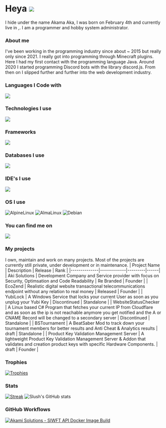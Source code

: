 # Heya ![](https://cdn.discordapp.com/emojis/851511871773212694.webp?size=40&quality=lossless)


I hide under the name Akama Aka, I was born on February 4th and currently live in <redacted>,<redacted>. 
I am a programmer and hobby system administrator.

### About me

I've been working in the programming industry since about ~ 2015 but really only since 2021. I really got into programming through Minecraft plugins. Here I had my first contact with the programming language Java. Around 2020 I started programming Discord bots with the library discord.js. From then on I slipped further and further into the web development industry. 

<!--### This could be me
Just a bad joke lmao-->
<!--![could_be_me_new](https://github.com/akama-aka/akama-aka/assets/105487011/c1d32563-b8ae-4c32-abd0-3134bd7ed737)
-->
### Languages I Code with
![](https://skillicons.dev/icons?i=cs,nodejs,html,js,php,css,scss,idea,perl&perline=4)

### Technologies I use

![](https://skillicons.dev/icons?i=docker,kubernetes,linux,git,cloudflare,github,postman,nginx&perline=4)

### Frameworks

![](https://skillicons.dev/icons?i=discordjs,sentry,dotnet&perline=4)

### Databases I use
![](https://skillicons.dev/icons?i=postgresql,mysql,cassandra,redis&perline=4)

### IDE's I use
![](https://skillicons.dev/icons?i=phpstorm,webstorm,pycharm,rider&perline=4)

### OS I use
![AlpineLinux](https://img.shields.io/badge/AlpineLinux-045980?style=for-the-badge&logo=alpinelinux&logoColor=white)
![AlmaLinux](https://img.shields.io/badge/AlmaLinux-0f4266?style=for-the-badge&logo=almalinux&logoColor=white)
![Debian](https://img.shields.io/badge/Debian-D70A53?style=for-the-badge&logo=debian&logoColor=white)

### You can find me on

![](https://skillicons.dev/icons?i=twitter,discord,mastodon)

### My projects
I own, maintain and work on many projects. Most of the projects are currently still private, under development or in maintenance.
| Project Name | Description | Release | Rank |
|--------------|-------------|---------|------|
| Aki Solutions | Development Company and Service provider with focus on Security, Optimsation and Code Readability | Re Branded | Founder |
| EcoZend | Realistic digital website transactional telecommunications endpoint without any relation to real money | Released | Founder |
| YubiLock | A Windows Service that locks your current User as soon as you unplug your Yubi Key | Discontinued | Standalone |
| WebsiteStatusChecker | A Linux based C# Program that fetches your current IP from Cloudflare and as soon as the ip is not reachable anymore you get notified and the A or CNAME Record will be changed to a secondary server | Discontinued | Standalone | 
| BSTournament | A BeatSaber Mod to track down your tournament members for better results and Anti Cheat & Analytics results | draft | Standalone |
| Product Key Validation Management Server | A lightweight Product Key Validation Management Server & Addon that validates and creation product keys with specific Hardware Components. | draft | Founder |
### Trophies
[![Trophies](https://github-profile-trophy.vercel.app/?username=akama-aka&theme=dracula&no-frame=false&no-bg=true&margin-w=4)](https://google.com)
### Stats
[![Streak](https://github-readme-streak-stats.herokuapp.com/?user=akama-aka&hide_border=true&background=0D1117&currStreakLabel=FFFFFF&sideLabels=FFFFFF&currStreakNum=FFFFFF&dates=FFFFFF&sideNums=FFFFFF&fire=f04848&ring=f04848&stroke=FFFFFFFF)]()
![Slush's GitHub stats](https://github-readme-stats.vercel.app/api?username=akama-aka&show_icons=true&theme=dark&hide_border=true&bg_color=0D1117&title_color=FFFFFF&text_color=FFFFFF&icon_color=FFFFFF)

### GitHub Workflows
[![Akami Solutions - SIWFT API Docker Image Build](https://github.com/akami-solutions/api/actions/workflows/docker-publish.yml/badge.svg?branch=v0)](https://github.com/akami-solutions/api/actions/workflows/docker-publish.yml)
